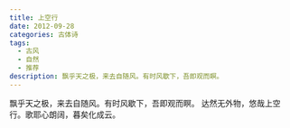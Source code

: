 ```yaml
---
title: 上空行
date: 2012-09-28
categories: 古体诗
tags:
  - 古风
  - 自然
  - 推荐
description: 飘乎天之极，来去自随风。有时风歇下，吾即观而瞑。
---
```


飘乎天之极，来去自随风。有时风歇下，吾即观而瞑。
达然无外物，悠哉上空行。歌耶心朗阔，暮矣化成云。